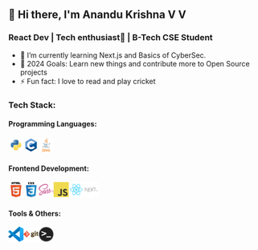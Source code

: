 ## 👋 Hi there, I'm Anandu Krishna V V

### React Dev | Tech enthusiast👾 | B-Tech CSE Student

- 🌱 I’m currently learning Next.js and Basics of CyberSec.
- 🥅 2024 Goals: Learn new things and contribute more to Open Source projects
- ⚡ Fun fact: I love to read and play cricket

### Tech Stack:

#### Programming Languages:
<img align="left" alt="Python" width="30px" src="https://raw.githubusercontent.com/github/explore/master/topics/python/python.png" />
<img align="left" alt="C" width="30px" src="https://raw.githubusercontent.com/github/explore/master/topics/c/c.png" />
<img align="left" alt="Java" width="30px" src="https://raw.githubusercontent.com/github/explore/master/topics/java/java.png" />
<br />
<br />

#### Frontend Development:
<img align="left" alt="HTML5" width="30px" src="https://raw.githubusercontent.com/github/explore/master/topics/html/html.png" />
<img align="left" alt="CSS3" width="30px" src="https://raw.githubusercontent.com/github/explore/master/topics/css/css.png" />
<img align="left" alt="Sass" width="30px" src="https://raw.githubusercontent.com/github/explore/master/topics/sass/sass.png" />
<img align="left" alt="JavaScript" width="30px" src="https://raw.githubusercontent.com/github/explore/master/topics/javascript/javascript.png" />
<img align="left" alt="React" width="30px" src="https://raw.githubusercontent.com/github/explore/master/topics/react/react.png" />
<img align="left" alt="Next.js" width="30px" src="https://raw.githubusercontent.com/github/explore/master/topics/nextjs/nextjs.png" />
<br />
<br />

#### Tools & Others:
<img align="left" alt="Visual Studio Code" width="30px" src="https://raw.githubusercontent.com/github/explore/master/topics/visual-studio-code/visual-studio-code.png" />
<img align="left" alt="Git" width="30px" src="https://raw.githubusercontent.com/github/explore/master/topics/git/git.png" />
<img align="left" alt="Terminal" width="30px" src="https://raw.githubusercontent.com/github/explore/master/topics/terminal/terminal.png" />
